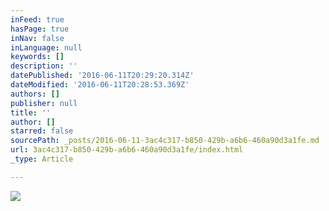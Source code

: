 ```yaml
---
inFeed: true
hasPage: true
inNav: false
inLanguage: null
keywords: []
description: ''
datePublished: '2016-06-11T20:29:20.314Z'
dateModified: '2016-06-11T20:28:53.369Z'
authors: []
publisher: null
title: ''
author: []
starred: false
sourcePath: _posts/2016-06-11-3ac4c317-b850-429b-a6b6-460a90d3a1fe.md
url: 3ac4c317-b850-429b-a6b6-460a90d3a1fe/index.html
_type: Article

---
```

![](https://the-grid-user-content.s3-us-west-2.amazonaws.com/3010f13c-7a25-4542-97aa-cdd4c7fbec0a.jpg)